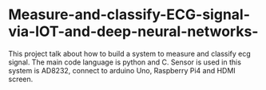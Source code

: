 # Measure-and-classify-ECG-signal-via-IOT-and-deep-neural-networks-
This project talk about how to build a system to measure and classify ecg signal. The main code language is python and C. Sensor is used in this system is AD8232, connect to arduino Uno, Raspberry Pi4 and HDMI screen.
